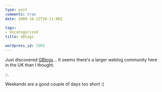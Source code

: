 ```yaml
---
type: post
comments: true
date: 2000-10-22T20:11:00Z

tags:
- Uncategorized
title: GBlogs

wordpress_id: 1565
---
```


Just discovered [GBlogs](http://gblogs.threadnaught.net)... It seems there's a larger weblog community here in the UK than I thought.
  

  


  

::.
  

  


  

Weekends are a good couple of days too short  :(
  


